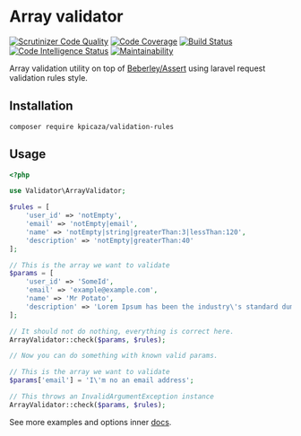 # Array validator

[![Scrutinizer Code Quality](https://scrutinizer-ci.com/g/kpicaza/array-validator/badges/quality-score.png?b=master)](https://scrutinizer-ci.com/g/kpicaza/array-validator/?branch=master)
[![Code Coverage](https://scrutinizer-ci.com/g/kpicaza/array-validator/badges/coverage.png?b=master)](https://scrutinizer-ci.com/g/kpicaza/array-validator/?branch=master)
[![Build Status](https://scrutinizer-ci.com/g/kpicaza/array-validator/badges/build.png?b=master)](https://scrutinizer-ci.com/g/kpicaza/array-validator/build-status/master)
[![Code Intelligence Status](https://scrutinizer-ci.com/g/kpicaza/array-validator/badges/code-intelligence.svg?b=master)](https://scrutinizer-ci.com/code-intelligence)
[![Maintainability](https://api.codeclimate.com/v1/badges/656e9373cdf27ccf9c3b/maintainability)](https://codeclimate.com/github/kpicaza/array-validator/maintainability)

Array validation utility on top of [Beberley/Assert](https://github.com/beberlei/assert) using laravel request validation rules style.

## Installation

````
composer require kpicaza/validation-rules
````

## Usage

```php
<?php

use Validator\ArrayValidator;

$rules = [
    'user_id' => 'notEmpty',
    'email' => 'notEmpty|email',
    'name' => 'notEmpty|string|greaterThan:3|lessThan:120',
    'description' => 'notEmpty|greaterThan:40'
];

// This is the array we want to validate
$params = [
    'user_id' => 'SomeId',
    'email' => 'example@example.com',
    'name' => 'Mr Potato',
    'description' => 'Lorem Ipsum has been the industry\'s standard dummy text ever since the 1500s, when an unknown printer took a galley of type and scrambled it to make a type specimen book.'
];

// It should not do nothing, everything is correct here.
ArrayValidator::check($params, $rules);

// Now you can do something with known valid params.

// This is the array we want to validate
$params['email'] = 'I\'m no an email address';

// This throws an InvalidArgumentException instance
ArrayValidator::check($params, $rules);

```

See more examples and options inner [docs](docs/index.md).
